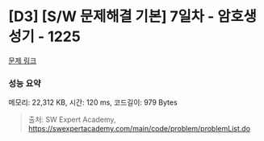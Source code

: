 # [D3] [S/W 문제해결 기본] 7일차 - 암호생성기 - 1225 

[문제 링크](https://swexpertacademy.com/main/code/problem/problemDetail.do?contestProbId=AV14uWl6AF0CFAYD) 

### 성능 요약

메모리: 22,312 KB, 시간: 120 ms, 코드길이: 979 Bytes



> 출처: SW Expert Academy, https://swexpertacademy.com/main/code/problem/problemList.do